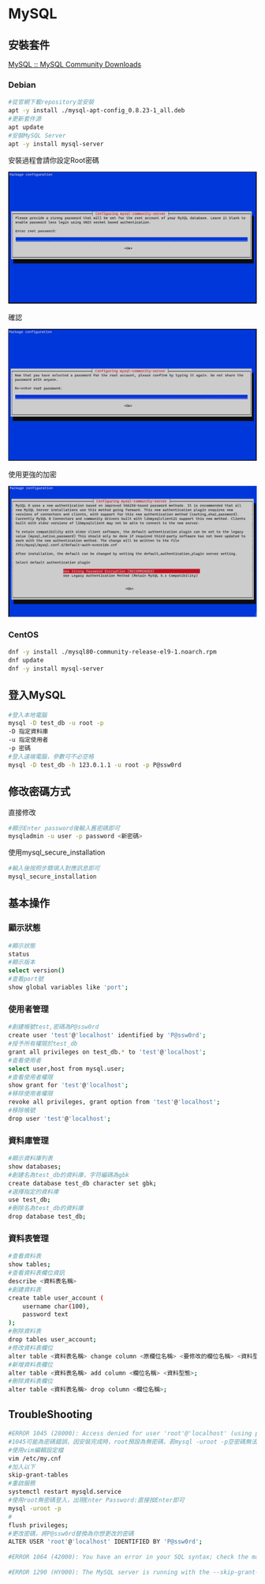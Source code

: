 # MySQL #

## 安裝套件 ##

[MySQL :: MySQL Community Downloads](https://dev.mysql.com/downloads/)

### Debian ###

```bash
#從官網下載repository並安裝
apt -y install ./mysql-apt-config_0.8.23-1_all.deb
#更新套件源
apt update
#安裝MySQL Server
apt -y install mysql-server
```

安裝過程會請你設定Root密碼

![Untitled](MySQL/Untitled.png)

確認

![Untitled](MySQL/Untitled%201.png)

使用更強的加密

![Untitled](MySQL/Untitled%202.png)

### CentOS ###

```bash
dnf -y install ./mysql80-community-release-el9-1.noarch.rpm
dnf update
dnf -y install mysql-server
```

## 登入MySQL ##

```bash
#登入本地電腦
mysql -D test_db -u root -p 
-D 指定資料庫
-u 指定使用者
-p 密碼
#登入遠端電腦，參數可不必空格
mysql -D test_db -h 123.0.1.1 -u root -p P@ssw0rd 
```

## 修改密碼方式 ##

直接修改

```bash
#顯示Enter password後輸入舊密碼即可
mysqladmin -u user -p password <新密碼>
```

使用mysql_secure_installation

```bash
#輸入後按照步驟填入對應訊息即可
mysql_secure_installation 
```
## 基本操作 ## 

### 顯示狀態 ###

```bash
#顯示狀態
status
#顯示版本
select version()
#查看port號
show global variables like 'port';
```

### 使用者管理 ### 

```bash
#創建帳號test,密碼為P@ssw0rd
create user 'test'@'localhost' identified by 'P@ssw0rd';
#授予所有權限於test_db 
grant all privileges on test_db.* to 'test'@'localhost';
#查看使用者
select user,host from mysql.user;
#查看使用者權限
show grant for 'test'@'localhost';
#移除使用者權限
revoke all privileges, grant option from 'test'@'localhost';
#移除帳號
drop user 'test'@'localhost';
```

### 資料庫管理 ###

```bash
#顯示資料庫列表
show databases;
#創建名為test_db的資料庫，字符編碼為gbk
create database test_db character set gbk; 
#選擇指定的資料庫
use test_db;
#刪除名為test_db的資料庫
drop database test_db;
```

### 資料表管理 ###

```bash
#查看資料表
show tables;
#查看資料表欄位資訊
describe <資料表名稱>
#創建資料表
create table user_account (
    username char(100),
    password text
);
#刪除資料表
drop tables user_account;
#修改資料表欄位
alter table <資料表名稱> change column <原欄位名稱> <要修改的欄位名稱> <資料型態>;
#新增資料表欄位
alter table <資料表名稱> add column <欄位名稱> <資料型態>;
#刪除資料表欄位
alter table <資料表名稱> drop column <欄位名稱>;

```
## TroubleShooting ##

```bash
#ERROR 1045 (28000): Access denied for user 'root'@'localhost' (using password: NO)
#1045可能為密碼錯誤，因安裝完成時，root預設為無密碼，若mysql -uroot -p空密碼無法登入，請使用下列方式修改密碼
#使用vim編輯設定檔
vim /etc/my.cnf
#加入以下
skip-grant-tables 
#重啟服務
systemctl restart mysqld.service
#使用root無密碼登入，出現Enter Password:直接按Enter即可
mysql -uroot -p
#
flush privileges;
#更改密碼，將P@ssw0rd替換為你想更改的密碼
ALTER USER 'root'@'localhost' IDENTIFIED BY 'P@ssw0rd';
```


```bash
#ERROR 1064 (42000): You have an error in your SQL syntax; check the manual that corresponds to your MySQL server version for the right syntax to use near '('Skills39') where user='root'' at line 1

```


```bash
#ERROR 1290 (HY000): The MySQL server is running with the --skip-grant-tables option so it cannot execute this statement

```